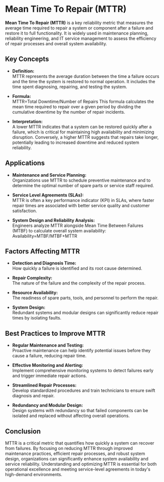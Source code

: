 # Mean Time To Repair (MTTR)

**Mean Time To Repair (MTTR)** is a key reliability metric that measures the average time required to repair a system or component after a failure and restore it to full functionality. It is widely used in maintenance planning, reliability engineering, and IT service management to assess the efficiency of repair processes and overall system availability.

## Key Concepts

- **Definition:**  
  MTTR represents the average duration between the time a failure occurs and the time the system is restored to normal operation. It includes the time spent diagnosing, repairing, and testing the system.

- **Formula:**  
  MTTR=Total Downtime/Number of Repairs
  This formula calculates the mean time required to repair over a given period by dividing the cumulative downtime by the number of repair incidents.

- **Interpretation:**  
  A lower MTTR indicates that a system can be restored quickly after a failure, which is critical for maintaining high availability and minimizing disruption. Conversely, a higher MTTR suggests that repairs take longer, potentially leading to increased downtime and reduced system reliability.

## Applications

- **Maintenance and Service Planning:**  
  Organizations use MTTR to schedule preventive maintenance and to determine the optimal number of spare parts or service staff required.
  
- **Service Level Agreements (SLAs):**  
  MTTR is often a key performance indicator (KPI) in SLAs, where faster repair times are associated with better service quality and customer satisfaction.
  
- **System Design and Reliability Analysis:**  
  Engineers analyze MTTR alongside Mean Time Between Failures (MTBF) to calculate overall system availability: Availability=MTBF/MTBF+MTTR
## Factors Affecting MTTR

- **Detection and Diagnosis Time:**  
  How quickly a failure is identified and its root cause determined.
  
- **Repair Complexity:**  
  The nature of the failure and the complexity of the repair process.
  
- **Resource Availability:**  
  The readiness of spare parts, tools, and personnel to perform the repair.
  
- **System Design:**  
  Redundant systems and modular designs can significantly reduce repair times by isolating faults.

## Best Practices to Improve MTTR

- **Regular Maintenance and Testing:**  
  Proactive maintenance can help identify potential issues before they cause a failure, reducing repair time.
  
- **Effective Monitoring and Alerting:**  
  Implement comprehensive monitoring systems to detect failures early and trigger immediate repair actions.
  
- **Streamlined Repair Processes:**  
  Develop standardized procedures and train technicians to ensure swift diagnosis and repair.
  
- **Redundancy and Modular Design:**  
  Design systems with redundancy so that failed components can be isolated and replaced without affecting overall operations.

## Conclusion

MTTR is a critical metric that quantifies how quickly a system can recover from failures. By focusing on reducing MTTR through improved maintenance practices, efficient repair processes, and robust system design, organizations can significantly enhance system availability and service reliability. Understanding and optimizing MTTR is essential for both operational excellence and meeting service-level agreements in today's high-demand environments.

